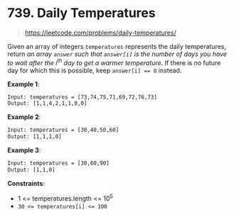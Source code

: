 # 739. Daily Temperatures

> <https://leetcode.com/problems/daily-temperatures/>

Given an array of integers `temperatures` represents the daily temperatures,
return *an array `answer` such that `answer[i]` is the number of days you have
to wait after the $i^{th}$ day to get a warmer temperature*. If there is no
future day for which this is possible, keep `answer[i] == 0` instead.

**Example 1**:

```txt
Input: temperatures = [73,74,75,71,69,72,76,73]
Output: [1,1,4,2,1,1,0,0]
```

**Example 2**:

```txt
Input: temperatures = [30,40,50,60]
Output: [1,1,1,0]
```

**Example 3**:

```txt
Input: temperatures = [30,60,90]
Output: [1,1,0]
```

**Constraints**:

- 1 <= temperatures.length <= $10^5$
- `30 <= temperatures[i] <= 100`
